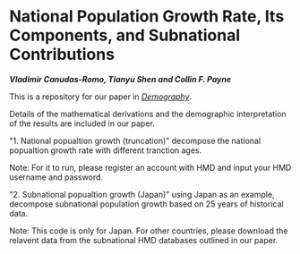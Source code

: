# National Population Growth Rate, Its Components, and Subnational Contributions
***Vladimir Canudas-Romo, Tianyu Shen and Collin F. Payne***

This is a repository for our paper in [*Demography*](https://read.dukeupress.edu/demography/advance-publication).

Details of the mathematical derivations and the demographic interpretation of the results are included in our paper.

"1. National popualtion growth (truncation)" decompose the national popualtion growth rate with different tranction ages.

Note: For it to run, please register an account with HMD and input your HMD username and password.



"2. Subnational popualtion growth (Japan)" using Japan as an example, decompose subnational population growth based on 25 years of historical data.

Note: This code is only for Japan. For other countries, please download the relavent data from the subnational HMD databases outlined in our paper. 

